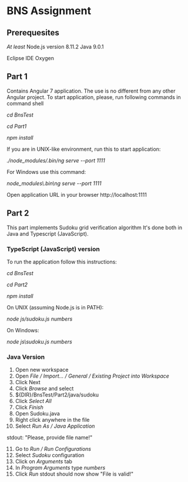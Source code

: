 # BNS Assignment
## Prerequesites
*At least* 
Node.js version 8.11.2
Java 9.0.1

Eclipse IDE Oxygen

## Part 1
Contains Angular 7 application.
The use is no different from any other Angular project.
To start application, please, run following commands in command shell 

_cd BnsTest_

_cd Part1_

_npm install_

If you are in UNIX-like environment, run this to start application:

_./node_modules/.bin/ng serve --port 1111_

For Windows use this command:

_node_modules\\.bin\ng serve --port 1111_

Open application URL in your browser http://localhost:1111

## Part 2

This part implements Sudoku grid verification algorithm
It's done both in Java and Typescript (JavaScript).

### TypeScript (JavaScript) version

To run the application follow this instructions:

_cd BnsTest_

_cd Part2_

_npm install_

On UNIX (assuming Node.js is in PATH):

_node js/sudoku.js numbers_

On Windows:

_node js\sudoku.js numbers_

### Java Version

1. Open new workspace
2. Open _File / Import... / General / Existing Project into Workspace_
3. Click Next
4. Click _Browse_ and select 
5. ${DIR}/BnsTest/Part2/java/sudoku
6. Click _Select All_
7. Click _Finish_
8. Open Sudoku.java 
9. Right click anywhere in the file 
10. Select _Run As / Java Application_

stdout: "Please, provide file name!"

11. Go to _Run / Run Configurations_
12. Select _Sudoku_ configuration 
13. Click on _Arguments_ tab
14. In _Program Arguments_ type _numbers_
15. Click _Run_
stdout should now show "File is valid!"
